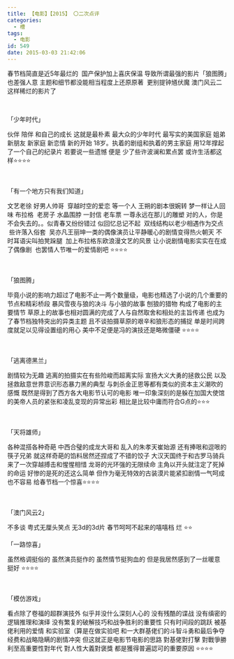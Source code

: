 ```yaml
---
title: 【电影】【2015】 〇二次点评
categories:
  - 槽
tags:
  - 电影
id: 549
date: 2015-03-03 21:42:06
---
```


春节档简直是近5年最烂的  国产保护加上喜庆保温 导致所谓最强的影片「狼图腾」也差强人意 主题和细节都没能相当程度上还原原著  更别提钟馗伏魔 澳门风云二这样稀烂的影片了

&nbsp;

「少年时代」

伙伴 陪伴 和自己的成长 这就是最朴素 最大众的少年时代 最写实的美国家庭 姐弟 新朋友 新家庭 新恋情 新的开始 18岁。执着的剧组和执着的男主家庭 用12年撑起了一个自己的纪录片 若要说一些遗憾 便是 少了些许波澜和累点罢 或许生活都这样⭐⭐⭐⭐

&nbsp;

「有一个地方只有我们知道」

文艺老徐 好男人帅哥  穿越时空的爱恋 等一个人 王朔的剧本很婉转 梦一样让人回味 布拉格  老房子 水晶围脖 一封信 老车票 一尊永远在那儿的雕塑 对的人，你是不会失去的。。似青春又纷纷错过 似回忆总记不起  双线结构以老少相遇作为交点  些许落入俗套  吴亦凡王丽坤一类的偶像演员让平静暖心的剧情变得热火朝天 不时耳语尖叫拍凳跺腿  加上布拉格东欧浪漫文艺的风景 让小说剧情电影实实在在成了偶像剧  也罢情人节唯一的爱情剧吧 ⭐⭐⭐⭐

&nbsp;

「狼图腾」

毕竟小说的影响力超过了电影不止一两个数量级，电影也精选了小说的几个重要的节点和精彩桥段 暴风雪夜与狼的决斗 与小狼的故事 刨狼的猎物 构成了电影的主要情节 草原上的故事也相对圆满的完成了人与自然取舍和相处的主旨传递 也成为了春节档独特突出的异类主题 且不谈拍摄草原的艰辛和狼形态的捕捉 单是时间跨度就足以见得设置组的用心 美中不足便是冯的演技还是略微僵硬 ⭐⭐⭐⭐

&nbsp;

「逃离德黑兰」

剧情较为无趣 逃离的拍摄实在有些险峻而超离实际 宣扬大义大勇的拯救公民 以及拯救敌意世界意识形态暴力黑的典型 与刺杀金正恩等都有类似的资本主义潮吹的感慨 既然是得到了西方各大电影节认可的电影 唯一印象深刻的是躲在加国大使馆的美帝人员的紧张和凌乱变现的异常出彩 相比是比较中庸而符合G点的⭐⭐⭐

&nbsp;

「天将雄师」

各种混搭各种奇葩 中西合璧的成龙大哥和 乱入的朱孝天崔始源 还有捧哏和逗哏的筷子兄弟 就这样奇葩的馅料居然还捏成了不错的饺子 大汉天国终于和古罗马骑兵来了一次穿越搏击和惺惺相惜 龙哥的光环强的无限续命 主角以开头就注定了死掉的命运 好惨的是死的还这么简单 但作为毫无特效的古装漠片能紧扣剧情一气呵成也不容易 给春节档一个惊喜⭐⭐⭐⭐

&nbsp;

「澳门风云2」

不多谈 粤式无厘头笑点 无3d的3d片 春节呵呵不起来的嘻嘻档 烂 ⭐⭐

「一路惊喜」

虽然格调挺俗的 虽然演员挺作的 虽然情节挺狗血的 但是我居然感到了一丝暖意 挺好 ⭐⭐⭐⭐

&nbsp;

「模仿游戏」

看点除了卷福的超群演技外 似乎并没什么深刻人心的 没有残酷的谍战 没有缜密的逻辑推理和演绎 没有繁复的破解技巧和战争胜利的重要性 只有时间段的跳跃 被基佬利用的爱情 和实验室（算是在做实验吧 和一大群基佬们的斗智斗勇和最后争夺经费和战略隐瞒的剧情冲突 但这就正是电影节电影的思路 對基佬對打擊 對戰爭勝利至高重要性對年代 對人性大義對褒獎 都是獲得普遍認可的重要原因 ⭐⭐⭐⭐

&nbsp;

&nbsp;